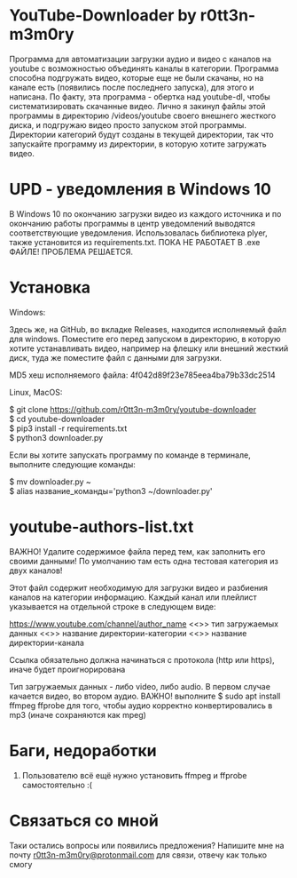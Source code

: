 # YouTube-Downloader by r0tt3n-m3m0ry

Программа для автоматизации загрузки аудио и видео с каналов на youtube с возможностью объединять каналы в категории. Программа способна подгружать видео, которые еще не были скачаны, но на канале есть (появились после последнего запуска), для этого и написана. По факту, эта программа - обертка над youtube-dl, чтобы систематизировать скачанные видео. Лично я закинул файлы этой программы в директорию /videos/youtube своего внешнего жесткого диска, и подгружаю видео просто запуском этой программы. Директории категорий будут созданы в текущей директории, так что запускайте программу из директории, в которую хотите загружать видео.

# UPD - уведомления в Windows 10

В Windows 10 по окончанию загрузки видео из каждого источника и по окончанию работы программы в центр уведомлений выводятся соответствующие уведомления. Использовалась библиотека plyer, также установится из requirements.txt. ПОКА НЕ РАБОТАЕТ В .exe ФАЙЛЕ! ПРОБЛЕМА РЕШАЕТСЯ.

# Установка

Windows:

Здесь же, на GitHub, во вкладке Releases, находится исполняемый файл для windows. Поместите его перед запуском в директорию, в которую хотите устанавливать видео, например на флешку или внешний жесткий диск, туда же поместите файл с данными для загрузки.

MD5 хеш исполняемого файла: 4f042d89f23e785eea4ba79b33dc2514 

Linux, MacOS:

$ git clone https://github.com/r0tt3n-m3m0ry/youtube-downloader  
$ cd youtube-downloader  
$ pip3 install -r requirements.txt  
$ python3 downloader.py  

Если вы хотите запускать программу по команде в терминале, выполните следующие команды:

$ mv downloader.py ~  
$ alias название_команды='python3 ~/downloader.py'  


# youtube-authors-list.txt

ВАЖНО! Удалите содержимое файла перед тем, как заполнить его своими данными! По умолчанию там есть одна тестовая категория из двух каналов!

Этот файл содержит необходимую для загрузки видео и разбиения каналов на категории информацию. Каждый канал или плейлист указывается на отдельной строке в следующем виде: 

https://www.youtube.com/channel/author_name <<>> тип загружаемых данных <<>> название директории-категории <<>> название директории-канала

Ссылка обязательно должна начинаться с протокола (http или https), иначе будет проигнорирована

Тип загружаемых данных - либо video, либо audio. В первом случае качается видео, во втором аудио. ВАЖНО! выполните $ sudo apt install ffmpeg ffprobe для того, чтобы аудио корректно конвертировались в mp3 (иначе сохраняются как mpeg)

# Баги, недоработки

1. Пользователю всё ещё нужно установить ffmpeg и ffprobe самостоятельно :(

# Связаться со мной
Таки остались вопросы или появились предложения? Напишите мне на почту r0tt3n-m3m0ry@protonmail.com для связи, отвечу как только смогу
